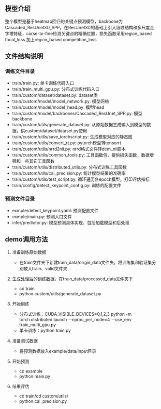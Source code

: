 ## 模型介绍

整个模型是基于heatmap回归的关键点预测模型，backbone为Cascaded_ResUnet3D_SPP，在ResUnet3D的基础上引入级联结构和多尺度金字塔特征，corse-to-fine检测关键点的精确位置，损失函数采用region_based focal_loss 加上region_based competition_loss

## 文件结构说明

### 训练文件目录

- train/train.py: 单卡训练代码入口
- train/train_multi_gpu.py: 分布式训练代码入口
- train/custom/dataset/dataset.py: dataset类
- train/custom/model/model_network.py: 模型网络
- train/custom/model/model_head.py: 模型head
- train/custom/model/backbones/Cascaded_ResUnet_SPP.py:  模型backbone
- train/custom/utils/generate_dataset.py: 从原始数据生成输入到模型的数据，供custom/dataset/dataset.py使用
- train/custom/utils/save_torchscript.py: 生成模型对应的静态图
- train/custom/utils/convert_rt.py: pytorch模型转tensorrt
- train/custom/utils/nrrd2nii.py: nrrd格式文件转dcm_nii脚本
- train/custom/utils/common_tools.py: 工具函数包，提供损失函数，数据增强和一些其它工具函数
- train/custom/utils/distributed_utils.py: 分布式训练工具函数
- train/custom/utils/cal_precision.py: 统计模型结果的准确率
- train/custom/utils/test_script.py: 循环遍历各epoch模型，打印评估指标
- train/config/detect_keypoint_config.py: 训练的配置文件

### 预测文件目录

* exmple/detect_keypoint.yaml: 预测配置文件
* exmple/main.py: 预测入口文件
* infer/predictor.py: 模型预测具体实现，包括加载模型和后处理

## demo调用方法

1. 准备训练原始数据

   * 在train文件夹下新建train_data/origin_data文件夹，将训练集和验证集分别放入train、valid文件夹
2. 生成处理后的训练数据，在train_data/processed_data文件夹下

   * cd train
   * python custom/utils/generate_dataset.py
3. 开始训练

   * 分布式训练：CUDA_VISIBLE_DEVICES=0,1,2,3 python -m torch.distributed.launch --nproc_per_node=4 --use_env train_multi_gpu.py
   * 单卡训练：python train.py
4. 准备测试数据

   * 将预测数据放入example/data/input目录
5. 开始预测

   * cd example
   * python main.py
6. 结果评估

   * cd train/cd custom/utils/
   * python cal_precision.py

